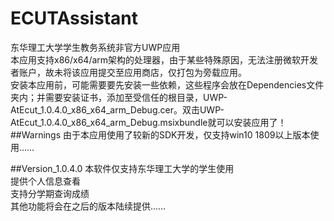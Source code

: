 # ECUTAssistant
东华理工大学学生教务系统非官方UWP应用<br>
本应用支持x86/x64/arm架构的处理器，由于某些特殊原因，无法注册微软开发者账户，故未将该应用提交至应用商店，仅打包为旁载应用。<br>
安装本应用前，可能需要要先安装一些依赖，这些程序会放在Dependencies文件夹内；并需要安装证书，添加至受信任的根目录，UWP-AtEcut_1.0.4.0_x86_x64_arm_Debug.cer。双击UWP-AtEcut_1.0.4.0_x86_x64_arm_Debug.msixbundle就可以安装应用了！
<br>
##Warnings
由于本应用使用了较新的SDK开发，仅支持win10 1809以上版本使用……<br>

##Version_1.0.4.0
本软件仅支持东华理工大学的学生使用<br>
提供个人信息查看<br>
支持分学期查询成绩<br>
其他功能将会在之后的版本陆续提供……<br>
